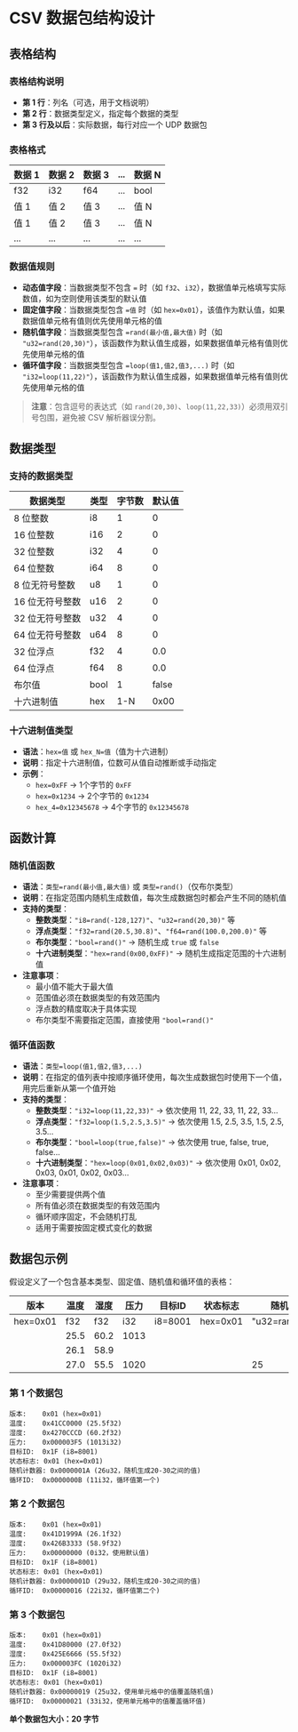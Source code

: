 # CSV 数据包结构设计

## 表格结构

### 表格结构说明

- **第 1 行**：列名（可选，用于文档说明）
- **第 2 行**：数据类型定义，指定每个数据的类型
- **第 3 行及以后**：实际数据，每行对应一个 UDP 数据包

### 表格格式

| 数据 1 | 数据 2 | 数据 3 | ... | 数据 N |
| ------ | ------ | ------ | --- | ------ |
| f32    | i32    | f64    | ... | bool   |
| 值 1   | 值 2   | 值 3   | ... | 值 N   |
| 值 1   | 值 2   | 值 3   | ... | 值 N   |
| ...    | ...    | ...    | ... | ...    |

### 数据值规则

- **动态值字段**：当数据类型不包含 `=` 时（如 `f32`、`i32`），数据值单元格填写实际数值，如为空则使用该类型的默认值
- **固定值字段**：当数据类型包含 `=值` 时（如 `hex=0x01`），该值作为默认值，如果数据值单元格有值则优先使用单元格的值
- **随机值字段**：当数据类型包含 `=rand(最小值,最大值)` 时（如 `"u32=rand(20,30)"`），该函数作为默认值生成器，如果数据值单元格有值则优先使用单元格的值
- **循环值字段**：当数据类型包含 `=loop(值1,值2,值3,...)` 时（如 `"i32=loop(11,22)"`），该函数作为默认值生成器，如果数据值单元格有值则优先使用单元格的值

> **注意**：包含逗号的表达式（如 `rand(20,30)`、`loop(11,22,33)`）必须用双引号包围，避免被 CSV 解析器误分割。

## 数据类型

### 支持的数据类型

| 数据类型        | 类型 | 字节数 | 默认值 |
| --------------- | ---- | ------ | ------ |
| 8 位整数        | i8   | 1      | 0      |
| 16 位整数       | i16  | 2      | 0      |
| 32 位整数       | i32  | 4      | 0      |
| 64 位整数       | i64  | 8      | 0      |
| 8 位无符号整数  | u8   | 1      | 0      |
| 16 位无符号整数 | u16  | 2      | 0      |
| 32 位无符号整数 | u32  | 4      | 0      |
| 64 位无符号整数 | u64  | 8      | 0      |
| 32 位浮点       | f32  | 4      | 0.0    |
| 64 位浮点       | f64  | 8      | 0.0    |
| 布尔值          | bool | 1      | false  |
| 十六进制值      | hex  | 1-N    | 0x00   |

### 十六进制值类型

- **语法**：`hex=值` 或 `hex_N=值`（值为十六进制）
- **说明**：指定十六进制值，位数可从值自动推断或手动指定
- **示例**：
  - `hex=0xFF` → 1个字节的 `0xFF`
  - `hex=0x1234` → 2个字节的 `0x1234`
  - `hex_4=0x12345678` → 4个字节的 `0x12345678`

## 函数计算

### 随机值函数

- **语法**：`类型=rand(最小值,最大值)` 或 `类型=rand()`（仅布尔类型）
- **说明**：在指定范围内随机生成数值，每次生成数据包时都会产生不同的随机值
- **支持的类型**：
  - **整数类型**：`"i8=rand(-128,127)"`、`"u32=rand(20,30)"` 等
  - **浮点类型**：`"f32=rand(20.5,30.8)"`、`"f64=rand(100.0,200.0)"` 等
  - **布尔类型**：`"bool=rand()"` → 随机生成 `true` 或 `false`
  - **十六进制类型**：`"hex=rand(0x00,0xFF)"` → 随机生成指定范围的十六进制值
- **注意事项**：
  - 最小值不能大于最大值
  - 范围值必须在数据类型的有效范围内
  - 浮点数的精度取决于具体实现
  - 布尔类型不需要指定范围，直接使用 `"bool=rand()"`

### 循环值函数

- **语法**：`类型=loop(值1,值2,值3,...)`
- **说明**：在指定的值列表中按顺序循环使用，每次生成数据包时使用下一个值，用完后重新从第一个值开始
- **支持的类型**：
  - **整数类型**：`"i32=loop(11,22,33)"` → 依次使用 11, 22, 33, 11, 22, 33...
  - **浮点类型**：`"f32=loop(1.5,2.5,3.5)"` → 依次使用 1.5, 2.5, 3.5, 1.5, 2.5, 3.5...
  - **布尔类型**：`"bool=loop(true,false)"` → 依次使用 true, false, true, false...
  - **十六进制类型**：`"hex=loop(0x01,0x02,0x03)"` → 依次使用 0x01, 0x02, 0x03, 0x01, 0x02, 0x03...
- **注意事项**：
  - 至少需要提供两个值
  - 所有值必须在数据类型的有效范围内
  - 循环顺序固定，不会随机打乱
  - 适用于需要按固定模式变化的数据

## 数据包示例

假设定义了一个包含基本类型、固定值、随机值和循环值的表格：

| 版本     | 温度 | 湿度 | 压力 | 目标ID    | 状态标志 | 随机计数器 | 循环ID |
| -------- | ---- | ---- | ---- | --------- | -------- | ---------- | ------ |
| hex=0x01 | f32  | f32  | i32  | i8=8001   | hex=0x01 | "u32=rand(20,30)" | "i32=loop(11,22)" |
|          | 25.5 | 60.2 | 1013 |           |          |            |        |
|          | 26.1 | 58.9 |      |           |          |            |        |
|          | 27.0 | 55.5 | 1020 |           |          | 25         | 33     |

### 第 1 个数据包

```
版本:    0x01 (hex=0x01)
温度:    0x41CC0000 (25.5f32)
湿度:    0x4270CCCD (60.2f32)
压力:    0x000003F5 (1013i32)
目标ID:  0x1F (i8=8001)
状态标志: 0x01 (hex=0x01)
随机计数器: 0x0000001A (26u32，随机生成20-30之间的值)
循环ID:  0x0000000B (11i32，循环值第一个)
```

### 第 2 个数据包

```
版本:    0x01 (hex=0x01)
温度:    0x41D1999A (26.1f32)
湿度:    0x426B3333 (58.9f32)
压力:    0x00000000 (0i32，使用默认值)
目标ID:  0x1F (i8=8001)
状态标志: 0x01 (hex=0x01)
随机计数器: 0x0000001D (29u32，随机生成20-30之间的值)
循环ID:  0x00000016 (22i32，循环值第二个)
```

### 第 3 个数据包

```
版本:    0x01 (hex=0x01)
温度:    0x41D80000 (27.0f32)
湿度:    0x425E6666 (55.5f32)
压力:    0x000003FC (1020i32)
目标ID:  0x1F (i8=8001)
状态标志: 0x01 (hex=0x01)
随机计数器: 0x00000019 (25u32，使用单元格中的值覆盖随机值)
循环ID:  0x00000021 (33i32，使用单元格中的值覆盖循环值)
```

**单个数据包大小：20 字节**
